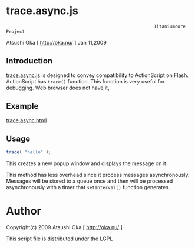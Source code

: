 
# trace.async.js

                                                            Titaniumcore Project

Atsushi Oka [ http://oka.nu/ ]                                       Jan 11,2009

## Introduction

[trace.async.js](trace.async.js) is designed to convey compatibility to ActionScript on
Flash.  ActionScript has `trace()` function. This function is very useful for
debugging. Web browser does not have it, 

## Example

[trace.async.html](trace.async.html)

## Usage

```javascript
trace( "hello" );
```

This creates a new popup window and displays the message on it. 

This method has less overhead since it process messages asynchronously.
Messages will be stored to a queue once and then will be processed
asynchronously with a timer that `setInterval()` function generates.


# Author

Copyright(c) 2009 Atsushi Oka [ <a href="http://oka.nu/">http://oka.nu/</a> ]

This script file is distributed under the LGPL
